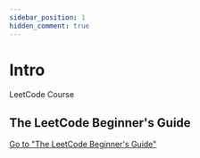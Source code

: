 ```yaml
---
sidebar_position: 1
hidden_comment: true
---
```


# Intro

LeetCode Course

## The LeetCode Beginner's Guide

[Go to "The LeetCode Beginner's Guide"](https://leetcode.com/explore/learn/card/the-leetcode-beginners-guide/)
 